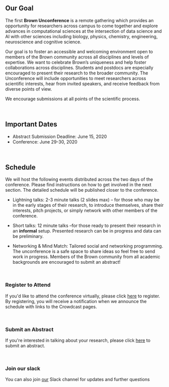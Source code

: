 ## Our Goal  

The first **Brown Unconference** is a remote gathering which provides an opportunity for researchers across campus to come together and explore advances in computational sciences at the intersection of data science and AI with other sciences including biology, physics, chemistry, engineering,  neuroscience and cognitive science.

Our goal is to foster an accessible and welcoming environment open to members of the Brown community across all disciplines and levels of expertise. We want to celebrate Brown’s uniqueness and help foster collaborations across disciplines.  Students and postdocs are especially encouraged to present their research to the broader community. The Unconference will include opportunities to meet researchers across scientific interests, hear from invited speakers, and receive feedback from diverse points of view.

We encourage submissions at all points of the scientific process.

&nbsp;

## Important Dates


* Abstract Submission Deadline: June 15, 2020
* Conference: June 29-30, 2020

&nbsp;

## Schedule 

We will host the following events distributed across the two days of the conference. Please find instructions on how to get involved in the next section. The detailed schedule will be published closer to the conference. 

* Lightning talks: 2-3 minute talks (2 slides max) – for those who may be in the early stages of their research, to introduce themselves, share their interests, pitch projects, or simply network with other members of the conference.

* Short talks: 12 minute talks –for those ready to present their research in an **informal** setup. Presented research can be in progress and data can be preliminary.


* Networking & Mind Match: Tailored social and networking programming.
The unconference is a safe space to share ideas so feel free to send work in progress. Members of the Brown community from all academic backgrounds are encouraged to submit an abstract!

&nbsp;

### Register to Attend
If you'd like to attend the conference virtually, please click [here](https://forms.gle/KWE3hSjzj956bLUa8) to register. By registering, you will receive a notification when we announce the schedule with links to the Crowdcast pages.

&nbsp;

### Submit an Abstract 
If you're interested in talking about your research, please click [here](https://forms.gle/MFgdotPbG68vgyMA6) to submit an abstract.

&nbsp;

### Join our slack 
You can also join [our](https://innovation-carney.slack.com/archives/C0158NZ6CCQ) Slack channel for updates and further questions


  


    